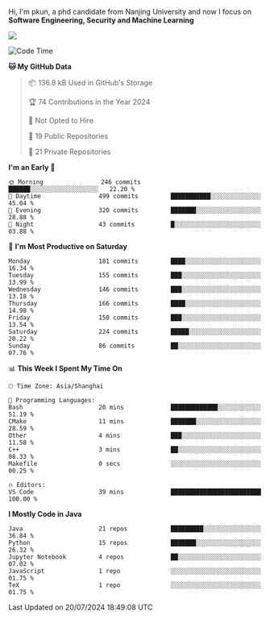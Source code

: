 Hi, I'm pkun, a phd candidate from Nanjing University and now I focus on **Software Engineering, Security and Machine Learning**

<!--![GitHub Snake Light](https://github.com/pppppkun/pppppkun/blob/output/github-snake.svg#gh-light-mode-only)-->
<!--![GitHub Snake dark](https://github.com/pppppkun/pppppkun/blob/output/github-snake-dark.svg#gh-dark-mode-only)-->

![](https://komarev.com/ghpvc/?username=pppppkun)
<!--START_SECTION:waka-->
![Code Time](http://img.shields.io/badge/Code%20Time-2%2C010%20hrs%2023%20mins-blue)

**🐱 My GitHub Data** 

> 📦 136.8 kB Used in GitHub's Storage 
 > 
> 🏆 74 Contributions in the Year 2024
 > 
> 🚫 Not Opted to Hire
 > 
> 📜 19 Public Repositories 
 > 
> 🔑 21 Private Repositories 
 > 
**I'm an Early 🐤** 

```text
🌞 Morning                246 commits         ██████░░░░░░░░░░░░░░░░░░░   22.20 % 
🌆 Daytime                499 commits         ███████████░░░░░░░░░░░░░░   45.04 % 
🌃 Evening                320 commits         ███████░░░░░░░░░░░░░░░░░░   28.88 % 
🌙 Night                  43 commits          █░░░░░░░░░░░░░░░░░░░░░░░░   03.88 % 
```
📅 **I'm Most Productive on Saturday** 

```text
Monday                   181 commits         ████░░░░░░░░░░░░░░░░░░░░░   16.34 % 
Tuesday                  155 commits         ███░░░░░░░░░░░░░░░░░░░░░░   13.99 % 
Wednesday                146 commits         ███░░░░░░░░░░░░░░░░░░░░░░   13.18 % 
Thursday                 166 commits         ████░░░░░░░░░░░░░░░░░░░░░   14.98 % 
Friday                   150 commits         ███░░░░░░░░░░░░░░░░░░░░░░   13.54 % 
Saturday                 224 commits         █████░░░░░░░░░░░░░░░░░░░░   20.22 % 
Sunday                   86 commits          ██░░░░░░░░░░░░░░░░░░░░░░░   07.76 % 
```


📊 **This Week I Spent My Time On** 

```text
🕑︎ Time Zone: Asia/Shanghai

💬 Programming Languages: 
Bash                     20 mins             █████████████░░░░░░░░░░░░   51.19 % 
CMake                    11 mins             ███████░░░░░░░░░░░░░░░░░░   28.59 % 
Other                    4 mins              ███░░░░░░░░░░░░░░░░░░░░░░   11.58 % 
C++                      3 mins              ██░░░░░░░░░░░░░░░░░░░░░░░   08.33 % 
Makefile                 0 secs              ░░░░░░░░░░░░░░░░░░░░░░░░░   00.25 % 

🔥 Editors: 
VS Code                  39 mins             █████████████████████████   100.00 % 
```

**I Mostly Code in Java** 

```text
Java                     21 repos            █████████░░░░░░░░░░░░░░░░   36.84 % 
Python                   15 repos            ███████░░░░░░░░░░░░░░░░░░   26.32 % 
Jupyter Notebook         4 repos             ██░░░░░░░░░░░░░░░░░░░░░░░   07.02 % 
JavaScript               1 repo              ░░░░░░░░░░░░░░░░░░░░░░░░░   01.75 % 
TeX                      1 repo              ░░░░░░░░░░░░░░░░░░░░░░░░░   01.75 % 
```




 Last Updated on 20/07/2024 18:49:08 UTC
<!--END_SECTION:waka-->

